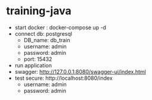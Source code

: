 # training-java
* start docker : docker-compose up -d
* connect db: postgresql
  * DB_name: db_train
  * username: admin
  * password: admin
  * port: 15432
* run application
* swagger: http://127.0.0.1:8080/swagger-ui/index.html
* test secure: http://localhost:8080/index
  * username: admin
  * password: admin